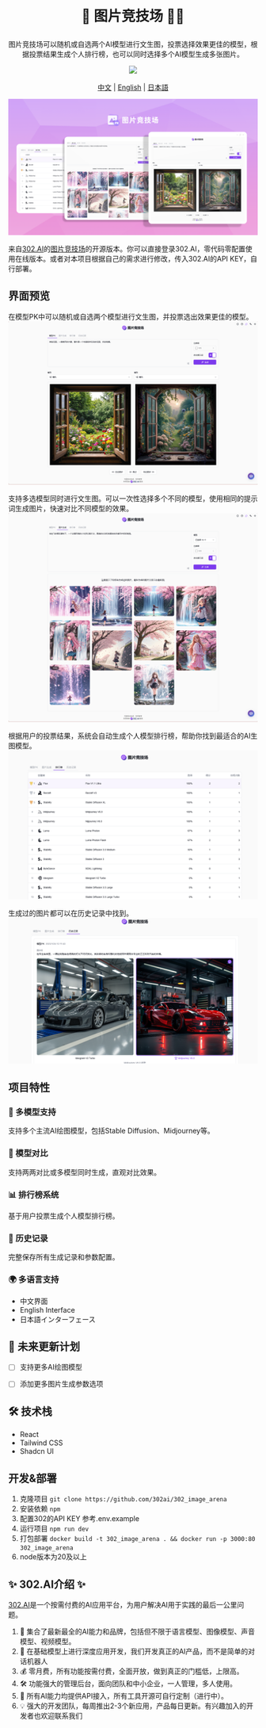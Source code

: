 # <p align="center"> 🎨 图片竞技场 🚀✨</p>

<p align="center">图片竞技场可以随机或自选两个AI模型进行文生图，投票选择效果更佳的模型，根据投票结果生成个人排行榜，也可以同时选择多个AI模型生成多张图片。</p>

<p align="center"><a href="https://302.ai/tools/imgarena/" target="blank"><img src="https://file.302.ai/gpt/imgs/github/20250102/72a57c4263944b73bf521830878ae39a.png" /></a></p >

<p align="center"><a href="README_zh.md">中文</a> | <a href="README.md">English</a> | <a href="README_ja.md">日本語</a></p>

![](docs/302_Image_Arena.png)

来自[302.AI](https://302.ai)的[图片竞技场](https://302.ai/tools/imgarena/)的开源版本。你可以直接登录302.AI，零代码零配置使用在线版本。或者对本项目根据自己的需求进行修改，传入302.AI的API KEY，自行部署。

## 界面预览
在模型PK中可以随机或自选两个模型进行文生图，并投票选出效果更佳的模型。
![](docs/302_Image_Arena_screenshot_01.png)

支持多选模型同时进行文生图。可以一次性选择多个不同的模型，使用相同的提示词生成图片，快速对比不同模型的效果。
![](docs/302_Image_Arena_screenshot_02.png)

根据用户的投票结果，系统会自动生成个人模型排行榜，帮助你找到最适合的AI生图模型。
![](docs/302_Image_Arena_screenshot_03.png)

生成过的图片都可以在历史记录中找到。
![](docs/302_Image_Arena_screenshot_04.png)

## 项目特性
### 🎨 多模型支持
支持多个主流AI绘图模型，包括Stable Diffusion、Midjourney等。
### 🔄 模型对比
支持两两对比或多模型同时生成，直观对比效果。
### 📊 排行榜系统
基于用户投票生成个人模型排行榜。
### 💾 历史记录
完整保存所有生成记录和参数配置。
### 🌍 多语言支持
  - 中文界面
  - English Interface
  - 日本語インターフェース

## 🚩 未来更新计划
- [ ] 支持更多AI绘图模型
- [ ] 添加更多图片生成参数选项


## 🛠️ 技术栈
- React
- Tailwind CSS
- Shadcn UI

## 开发&部署
1. 克隆项目 `git clone https://github.com/302ai/302_image_arena`
2. 安装依赖 `npm`
3. 配置302的API KEY 参考.env.example
4. 运行项目 `npm run dev`
5. 打包部署 `docker build -t 302_image_arena . && docker run -p 3000:80 302_image_arena`
6. node版本为20及以上


## ✨ 302.AI介绍 ✨
[302.AI](https://302.ai)是一个按需付费的AI应用平台，为用户解决AI用于实践的最后一公里问题。
1. 🧠 集合了最新最全的AI能力和品牌，包括但不限于语言模型、图像模型、声音模型、视频模型。
2. 🚀 在基础模型上进行深度应用开发，我们开发真正的AI产品，而不是简单的对话机器人
3. 💰 零月费，所有功能按需付费，全面开放，做到真正的门槛低，上限高。
4. 🛠 功能强大的管理后台，面向团队和中小企业，一人管理，多人使用。
5. 🔗 所有AI能力均提供API接入，所有工具开源可自行定制（进行中）。
6. 💡 强大的开发团队，每周推出2-3个新应用，产品每日更新。有兴趣加入的开发者也欢迎联系我们
